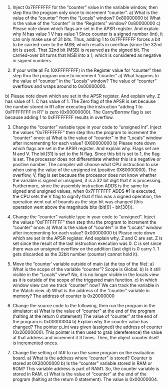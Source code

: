 1.  Inject 0x7FFFFFFF for the “counter” value in the variable window, then step thru the program only once to increment “counter”. 
a) What is the value of the “counter” from the “Locals” window?
       	 0x80000000
b) What is the value of the “counter” in the “Registers” window? 
       	 0x80000000
c) Please note down which flags are set in the APSR register. And explain why
        	N has value 1
       	 V has value 1
Since counter is a signed number (int), it can only make use of 31 bits. Thus, adding 1 to 0x7FFFFFFF forces a bit to be carried-over to the MSB; which results in overflow (since the 32nd bit is used). That 32nd bit (MSB) is reserved as the signed bit. The carried-over bit turns that MSB into a 1; which is considered as negative in signed numbers. 


2. If your write all Fs (0XFFFFFFFF) in the Register value for “counter” then step thru the program once to increment “counter”
a) What happens to the value of “counter” in the “Locals” window?
       	 The value of “counter” overflows and wraps around to 0x00000000.

b) Please note down which are set in the APSR register. And explain why.
       	 Z has value of 1.
        	C has value of 1.
	The Zero flag of the APSR is set because the number stored in R1 after executing the instruction “adding 1 to 0xFFFFFFFF in R1” is zero (0x00000000). The Carry/Borrow flag is set because adding 1 to 0xFFFFFFFF results in overflow. 

3. Change the “counter” variable type in your code to “unsigned int”. Inject the values “0x7FFFFFFF” then step thru the program to increment the “counter” once:
a) What is the value of “counter” in the “Locals” window after incrementing for each value?
	0X80000000
b) Please note down which flags are set in the APSR register. And explain why.
	Flags set are N and V.
	The bit[31] is set to the N flag. Since this bit is set to 1, the flag is set. The processor does not differentiate whether this is a negative or positive number. The compiler will choose what CPU instruction to use when using the value of the unsigned int 		(positive 0X80000000). The overflow, V, flag is set because the processor does not know whether the variable is signed or unsigned, it is a 32 bit digit that it is processing. Furthermore, since the assembly instruction ADDS is the same for signed and 		unsigned values, when 0x7FFFFFFF ADDS #1 is executed, the CPU sets the V flag to signify that if this was a signed operation, the operation went out of bounds as the sign bit was changed (this operation went above the magnitude bits (bit[0] - bit[30])).

4. Change the “counter” variable type in your code to “unsigned”. Inject the values “0xFFFFFFFF” then step thru the program to increment the “counter” once:
a) What is the value of “counter” in the “Locals” window after incrementing for each value?
       	 0x00000000
b) Please note down which are set in the APSR register. And explain why.
        	Z and C are set. 
Z is set since the result of the last instruction execution was 0. C is set since there was an unsigned overflow on the addition (last digit is 0 carry 1. 1 gets discarded as the 32bit number (counter) cannot hold it).

5. Move the “counter’ variable outside of main (at the top of the file):
a) What is the scope of the variable “counter”? 
	Scope is Global.
b) Is it still visible in the “Locals” view?
	No, it is no longer visible in the locals view as it is outside of the scope of the triggered main function.
c) In which window view can we track “counter” now?
        	We can track the variable in the Watch view.
d) What is the address of the “counter” variable in memory?
       	 The address of counter is 0x20000000

6. Change the source code to the following, then run the program in the simulator:
a) What is the value of “counter” at the end of the program (halting at the return 0 statement)
      	  The value of “counter” at the end of the program is 0x00000004
b) Explain why the counter value has changed?
        	The pointer p_int was given (assigned) the address of counter (0x20000000). 
	This pointer is then used to grab (dereference) the value at that address and increment it 3 times. Then, the object counter itself is incremented onces.

7. Change the setting of IAR to run the same program on the evaluation board.
a) What is the address where “counter” is stored?
      	  Counter is stored at 0X20000000
b) Is the “counter” variable stored in RAM or ROM?
        	This variable address is part of RAM1. So, the counter variable is stored in RAM.
c) What is the value of “counter” at the end of the program (halting at the return 0 statement).
        	The value is 0x00000004.
